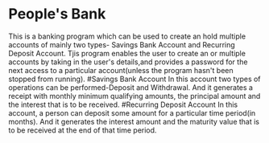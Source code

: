# People's Bank
This is a banking program which can be used to create an hold multiple accounts of mainly two types- Savings Bank Account and Recurring Deposit Account. Tjis program enables the user to create an or multiple accounts by taking in the user's details,and provides a password for the next access to a particular account(unless the program hasn't been stopped from running).
#Savings Bank Account
In this account two types of operations can be performed-Deposit and Withdrawal.
And it generates a receipt with monthly minimum qualifying amounts, the principal amount and the interest that is to be received.
#Recurring Deposit Account
In this account, a person can deposit some amount for a particular time period(in months).
And it generates the interest amount and the maturity value that is to be received at the end of that time period.
